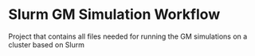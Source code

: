 # Slurm GM Simulation Workflow

Project that contains all files needed for running the GM simulations
on a cluster based on Slurm

